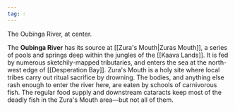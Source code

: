 ```yaml
---
tag: 💧
---
```

The Oubinga River, at center.
> 
The **Oubinga River** has its source at [[Zura's Mouth|Zuras Mouth]], a series of pools and springs deep within the jungles of the [[Kaava Lands]]. It is fed by numerous sketchily-mapped tributaries, and enters the sea at the north-west edge of [[Desperation Bay]]. Zura's Mouth is a holy site where local tribes carry out ritual sacrifice by drowning. The bodies, and anything else rash enough to enter the river here, are eaten by schools of carnivorous fish. The regular food supply and downstream cataracts keep most of the deadly fish in the Zura's Mouth area—but not all of them.








